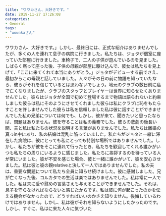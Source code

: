 ```yaml
---
title: "ワワカさん、大好きです。"
date: 2019-11-27 17:26:08
categories:
- General
tags:
- "wowakaさん"
---
```


ワワカさん、大好きです。」しかし、最終日には、正式な紹介はありませんでしたが、多くの人を連れて息子の病院に行きました。私たちは、ジョタが個室に座っていた部屋に行きました。車椅子で、二人の子供が遊んでいるのを見ました。しばらく黙って座った後、子供の母親が部屋に駆け込んで、彼女は私たちを見上げて、「ここに来てくれて本当にありがとう。」ジョタがデビューする前でさえ、最初からこの母親と話していました。人々がその日の前に物語を知っていたなら、彼らがそれを信じているとは思わないでしょう。地元のクラブの数日前に癌で亡くなりましたが、クラブのスタッフとプレイヤーは世界に知らせたくありませんでした。彼らはジョタが全国で初めて登場するまで物語は語られないと約束しました彼らは私にそのようにさせてくれました彼らは私にクラブに恥をもたらすことを許しませんでした彼らは私を信頼しました私は彼に話すことができませんでした私の兄弟については何でも、しかし、彼が来て、聞きたいと思ったならば、問題はありません。彼を守ることは私の義務でした。彼らの悲劇の後長い間、夫と私は私たちの状況を説明する言葉がありませんでした。私たちは離婚の真っin中にあり、私の結婚は混乱に陥っていました。私たちがジョタと一緒に滞在した病院は、彼にとっても私にとっても特別な場所ではありませんでした。しかし、私たちが彼をそこに連れて行ったとき、私たちを歓迎してくれる誰かがいつも私たちの周りにいるように感じました。私たちに挨拶するのを待っている人が常にいました。彼が不安を感じた場合、彼と一緒に誰かがいて、彼を安心させました。私は彼と彼の親relativeと決して一人ではありませんでした。私の夫は、重要な問題について私たち全員に知らせ続けました。彼に感謝しました。兄が亡くなった後、コルカタでの生活は楽ではありませんでした。私は常に一人でした。私は夫に愛や慰めの言葉さえも与えることができませんでした。それは、息子を守らなければならないと感じたからです。私は彼に何が起こったのかを伝える機会がなかったので、どうすればいいのかさえ知りません。後悔しているわけではありません。しかし、私は彼がそれを知らないようにしたかったのです。しかし、すぐに、私はに来た人々に気づいた
